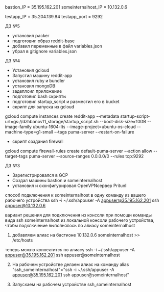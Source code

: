bastion_IP = 35.195.162.201
someinternalhost_IP = 10.132.0.6

testapp_IP = 35.204.139.84
testapp_port = 9292

 ДЗ №5
 - установил packer
 - подготовил образ reddit-base
 - добавил переменные в файл variables.json
 - убрал в gitignore variables.json



 ДЗ №4
 - Установил gcloud
 - Запустил машину reddit-app
 - установил ruby и bundler
 - установил mongoDB
 - задеплоил приложение
 - подготовил bash скрипты
 - подготовил startup_script и разместил его в bucket
 - скрипт для запуска из gcloud

 gcloud compute instances create reddit-app --metadata startup-script-url=gs://dzhbanov11_storage/startup_script.sh --boot-disk-size=10GB --image-family ubuntu-1604-lts --image-project=ubuntu-os-cloud --machine-type=g1-small --tags puma-server --restart-on-failure 
 
 - скрипт создания firewall

 gcloud compute firewall-rules create default-puma-server --action allow --target-tags puma-server --source-ranges 0.0.0.0/0 --rules tcp:9292


 ДЗ №3
 - Зарегистрировался в GCP
 - Создал машины bastion и someinternalhost
 - установил и сконфигурировал OpenVPNсервер Pritunl

способ подключения к someinternalhost в одну команду из вашего рабочего устройства
 ssh -i ~/.ssh/appuser -A appuser@35.195.162.201 ssh appuser@10.132.0.6

вариант решения для подключения из консоли при  помощи команды вида ssh someinternalhost из локальной консоли рабочего устройства, чтобы подключение выполнялось по алиасу someinternalhost

 1. добавляем алиас на бастионе
 10.132.0.6 someinternalhost >> /etc/hosts 

 теперь можно коннектится по алиасу
ssh -i ~/.ssh/appuser -A appuser@35.195.162.201 ssh appuser@someinternalhost

 2. На рабочем устройстве делаем алиас на команду
alias "ssh_someinternalhost"="ssh -i ~/.ssh/appuser -A appuser@35.195.162.201 ssh appuser@someinternalhost"

 3. Запускаем на рабочем устройстве 
 ssh_someinternalhost





